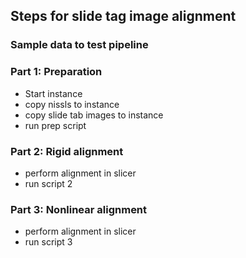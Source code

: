 ## Steps for slide tag image alignment

### Sample data to test pipeline

### Part 1: Preparation

- Start instance
- copy nissls to instance
- copy slide tab images to instance
- run prep script

### Part 2: Rigid alignment

- perform alignment in slicer
- run script 2

### Part 3: Nonlinear alignment

- perform alignment in slicer
- run script 3

